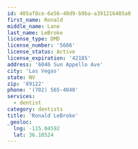 ```yaml
---
id: 405af8ce-6e56-40d9-b9ba-a391216485a0
first_name: Ronald
middle_name: Lane
last_name: LeBroke
license_type: DMD
license_number: '5606'
license_status: Active
license_expiration: '42185'
address: '6046 Sun Appello Ave'
city: 'Las Vegas'
state: NV
zip: '89122'
phone: '(702) 565-4040'
services:
  - dentist
category: dentists
title: 'Ronald LeBroke'
_geoloc:
  lng: -115.04592
  lat: 36.10524
---
```

